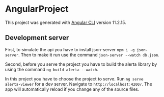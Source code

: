 # AngularProject

This project was generated with [Angular CLI](https://github.com/angular/angular-cli) version 11.2.15.

## Development server

First, to simulate the api you have to install json-server `npm i -g json-server`. Then to make it run use the command `json-server --watch db.json`.

Second, before you serve the project you have to build the alerta library by using the command `ng build alerta --watch`.

In this project you have to choose the project to serve. Run `ng serve alerta-viewer` for a dev server. Navigate to `http://localhost:4200/`. The app will automatically reload if you change any of the source files.


